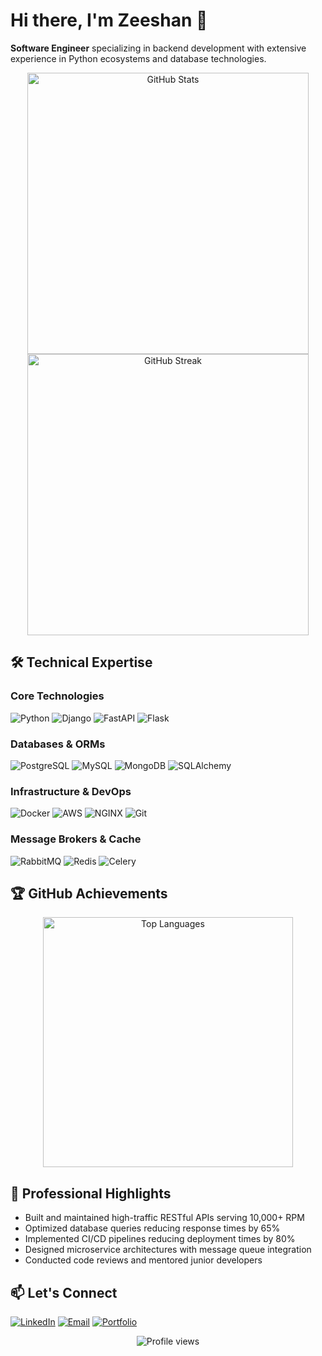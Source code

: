 # Hi there, I'm Zeeshan 👋

**Software Engineer** specializing in backend development with extensive experience in Python ecosystems and database technologies.

<div align="center">
  <img src="https://github-readme-stats.vercel.app/api?username=yourusername&show_icons=true&theme=dark&hide_border=true" alt="GitHub Stats" width="450"/>
  <img src="https://github-readme-streak-stats.herokuapp.com/?user=yourusername&theme=dark&hide_border=true" alt="GitHub Streak" width="450"/>
</div>

## 🛠 Technical Expertise

### Core Technologies
![Python](https://img.shields.io/badge/Python-3776AB?style=flat-square&logo=python&logoColor=white)
![Django](https://img.shields.io/badge/Django-092E20?style=flat-square&logo=django&logoColor=white)
![FastAPI](https://img.shields.io/badge/FastAPI-005571?style=flat-square&logo=fastapi)
![Flask](https://img.shields.io/badge/Flask-000000?style=flat-square&logo=flask&logoColor=white)

### Databases & ORMs
![PostgreSQL](https://img.shields.io/badge/PostgreSQL-316192?style=flat-square&logo=postgresql&logoColor=white)
![MySQL](https://img.shields.io/badge/MySQL-4479A1?style=flat-square&logo=mysql&logoColor=white)
![MongoDB](https://img.shields.io/badge/MongoDB-47A248?style=flat-square&logo=mongodb&logoColor=white)
![SQLAlchemy](https://img.shields.io/badge/SQLAlchemy-D71F00?style=flat-square&logo=sqlalchemy)

### Infrastructure & DevOps
![Docker](https://img.shields.io/badge/Docker-2496ED?style=flat-square&logo=docker&logoColor=white)
![AWS](https://img.shields.io/badge/AWS-232F3E?style=flat-square&logo=amazon-aws&logoColor=white)
![NGINX](https://img.shields.io/badge/NGINX-009639?style=flat-square&logo=nginx&logoColor=white)
![Git](https://img.shields.io/badge/Git-F05032?style=flat-square&logo=git&logoColor=white)

### Message Brokers & Cache
![RabbitMQ](https://img.shields.io/badge/RabbitMQ-FF6600?style=flat-square&logo=rabbitmq&logoColor=white)
![Redis](https://img.shields.io/badge/Redis-DC382D?style=flat-square&logo=redis&logoColor=white)
![Celery](https://img.shields.io/badge/Celery-37814A?style=flat-square&logo=celery&logoColor=white)

## 🏆 GitHub Achievements

<div align="center">
  <img src="https://github-readme-stats.vercel.app/api/top-langs/?username=m-zeshan&layout=compact&theme=dark&hide_border=true" alt="Top Languages" width="400"/>
</div>

## 💼 Professional Highlights

- Built and maintained high-traffic RESTful APIs serving 10,000+ RPM
- Optimized database queries reducing response times by 65%
- Implemented CI/CD pipelines reducing deployment times by 80%
- Designed microservice architectures with message queue integration
- Conducted code reviews and mentored junior developers

## 📫 Let's Connect

[![LinkedIn](https://img.shields.io/badge/LinkedIn-0A66C2?style=flat-square&logo=linkedin&logoColor=white)](https://linkedin.com/in/zeshan-/)
[![Email](https://img.shields.io/badge/Email-D14836?style=flat-square&logo=gmail&logoColor=white)](mailto:zeshan.rished@gmail.com)
[![Portfolio](https://img.shields.io/badge/Portfolio-4285F4?style=flat-square&logo=google-chrome&logoColor=white)](https://github.com/m-zeshan)

<div align="center">
  <img src="https://komarev.com/ghpvc/?username=yourusername&label=Profile%20views&color=0e75b6&style=flat" alt="Profile views" />
</div>
